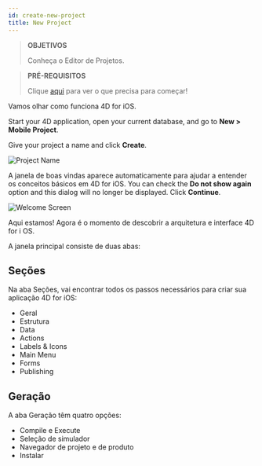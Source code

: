 ```yaml
---
id: create-new-project
title: New Project
---
```


> **OBJETIVOS**
> 
> Conheça o Editor de Projetos.

> **PRÉ-REQUISITOS**
> 
> Clique [aqui](prerequisites.html) para ver o que precisa para começar!

Vamos olhar como funciona 4D for iOS.

Start your 4D application, open your current database, and go to **New > Mobile Project**.

Give your project a name and click **Create**.

![Project Name](assets/en/project-editor/Project-creation-4D-for-iOS.png)

A janela de boas vindas aparece automaticamente para ajudar a entender os conceitos básicos em 4D for iOS. You can check the **Do not show again** option and this dialog will no longer be displayed. Click **Continue**.

![Welcome Screen](assets/en/project-editor/Welcome-Screen-4D-for-iOS.png)

Aqui estamos! Agora é o momento de descobrir a arquitetura e interface 4D for i OS.

A janela principal consiste de duas abas:

## Seções

Na aba Seções, vai encontrar todos os passos necessários para criar sua aplicação 4D for iOS:

* Geral
* Estrutura
* Data
* Actions
* Labels & Icons
* Main Menu
* Forms
* Publishing

## Geração

A aba Geração têm quatro opções:

* Compile e Execute
* Seleção de simulador
* Navegador de projeto e de produto
* Instalar 
